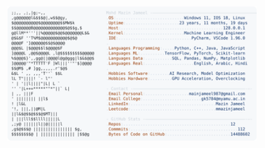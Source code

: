 <picture>
  <source srcset="https://raw.githubusercontent.com/mmazinjameel/mmazinjameel/main/dark_mode.svg?v=1761315062" media="(prefers-color-scheme: dark)">
  <img src="https://raw.githubusercontent.com/mmazinjameel/mmazinjameel/main/light_mode.svg?v=1761315062">
</picture>
